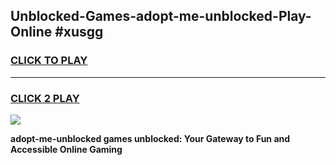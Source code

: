 
## Unblocked-Games-adopt-me-unblocked-Play-Online #xusgg
<h3>
<a href="https://news.freeplayer.one?title=adopt-me-unblocked&ref=3">CLICK TO PLAY</a></h3>
<hr>

<h3>
<a href="https://news.freeplayer.one?title=adopt-me-unblocked&ref=3">CLICK 2 PLAY</a>
  
</h3>

<a href="https://news.freeplayer.one?title=adopt-me-unblocked&ref=3"><img src="https://clearcache.store/games.png"></a>


**adopt-me-unblocked games unblocked: Your Gateway to Fun and Accessible Online Gaming**
